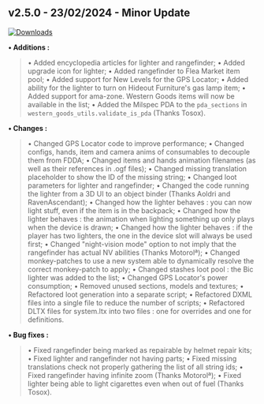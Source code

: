 ## **v2.5.0 - 23/02/2024 - Minor Update**

[![Downloads](https://img.shields.io/github/downloads/nltp-ashes/Western-Goods/v2.5.0/total?label=Downloads)]()

**• Additions :**
> • Added encyclopedia articles for lighter and rangefinder;
> • Added upgrade icon for lighter;
> • Added rangefinder to Flea Market item pool;
> • Added support for New Levels for the GPS Locator;
> • Added ability for the lighter to turn on Hideout Furniture's gas lamp item;
> • Added support for ama-zone. Western Goods items will now be available in the list;
> • Added the Milspec PDA to the `pda_sections` in `western_goods_utils.validate_is_pda` (Thanks Tosox).

**• Changes :**
> • Changed GPS Locator code to improve performance;
> • Changed configs, hands, item and camera anims of consumables to decouple them from FDDA;
> • Changed items and hands animation filenames (as well as their references in .ogf files);
> • Changed missing translation placeholder to show the ID of the missing string;
> • Changed loot parameters for lighter and rangefinder;
> • Changed the code running the lighter from a 3D UI to an object binder (Thanks Aoldri and RavenAscendant);
> • Changed how the lighter behaves : you can now light stuff, even if the item is in the backpack;
> • Changed how the lighter behaves : the animation when lighting something up only plays when the device is drawn;
> • Changed how the lighter behaves : if the player has two lighters, the one in the device slot will always be used first;
> • Changed "night-vision mode" option to not imply that the rangefinder has actual NV abilities (Thanks Motorolª);
> • Changed monkey-patches to use a new system able to dynamically resolve the correct monkey-patch to apply;
> • Changed stashes loot pool : the Bic lighter was added to the list;
> • Changed GPS Locator's power consumption;
> • Removed unused sections, models and textures;
> • Refactored loot generation into a separate script;
> • Refactored DXML files into a single file to reduce the number of scripts;
> • Refactored DLTX files for system.ltx into two files : one for overrides and one for definitions.

**• Bug fixes :**
> • Fixed rangefinder being marked as repairable by helmet repair kits;
> • Fixed lighter and rangefinder not having parts;
> • Fixed missing translations check not properly gathering the list of all string ids;
> • Fixed rangefinder having infinite zoom (Thanks Motorolª);
> • Fixed lighter being able to light cigarettes even when out of fuel (Thanks Tosox).